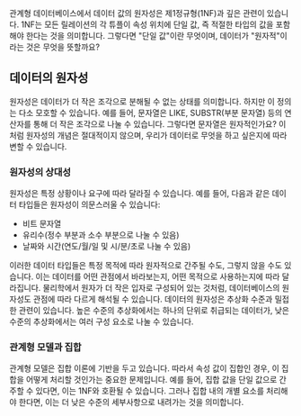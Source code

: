 관계형 데이터베이스에서 데이터 값의 원자성은 제1정규형(1NF)과 깊은 관련이 있습니다. 1NF는 모든 릴레이션의 각 튜플이 속성 위치에 단일 값, 즉 적절한 타입의 값을 포함해야 한다는 것을 의미합니다. 그렇다면 "단일 값"이란 무엇이며, 데이터가 "원자적"이라는 것은 무엇을 뜻할까요?

## 데이터의 원자성

원자성은 데이터가 더 작은 조각으로 분해될 수 없는 상태를 의미합니다. 하지만 이 정의는 다소 모호할 수 있습니다. 예를 들어, 문자열은 LIKE, SUBSTR(부분 문자열) 등의 연산자를 통해 더 작은 조각으로 나눌 수 있습니다. 그렇다면 문자열은 원자적인가요? 이처럼 원자성의 개념은 절대적이지 않으며, 우리가 데이터로 무엇을 하고 싶은지에 따라 변할 수 있습니다.

### 원자성의 상대성

원자성은 특정 상황이나 요구에 따라 달라질 수 있습니다. 예를 들어, 다음과 같은 데이터 타입들은 원자성이 의문스러울 수 있습니다:

- 비트 문자열
- 유리수(정수 부분과 소수 부분으로 나눌 수 있음)
- 날짜와 시간(연도/월/일 및 시/분/초로 나눌 수 있음)

이러한 데이터 타입들은 특정 목적에 따라 원자적으로 간주될 수도, 그렇지 않을 수도 있습니다. 이는 데이터를 어떤 관점에서 바라보는지, 어떤 목적으로 사용하는지에 따라 달라집니다. 물리학에서 원자가 더 작은 입자로 구성되어 있는 것처럼, 데이터베이스의 원자성도 관점에 따라 다르게 해석될 수 있습니다. 데이터의 원자성은 추상화 수준과 밀접한 관련이 있습니다. 높은 수준의 추상화에서는 하나의 단위로 취급되는 데이터가, 낮은 수준의 추상화에서는 여러 구성 요소로 나눌 수 있습니다.

### 관계형 모델과 집합

관계형 모델은 집합 이론에 기반을 두고 있습니다. 따라서 속성 값이 집합인 경우, 이 집합을 어떻게 처리할 것인가는 중요한 문제입니다. 예를 들어, 집합 값을 단일 값으로 간주할 수 있다면, 이는 1NF와 호환될 수 있습니다. 그러나 집합 내의 개별 요소를 처리해야 한다면, 이는 더 낮은 수준의 세부사항으로 내려가는 것을 의미합니다.
